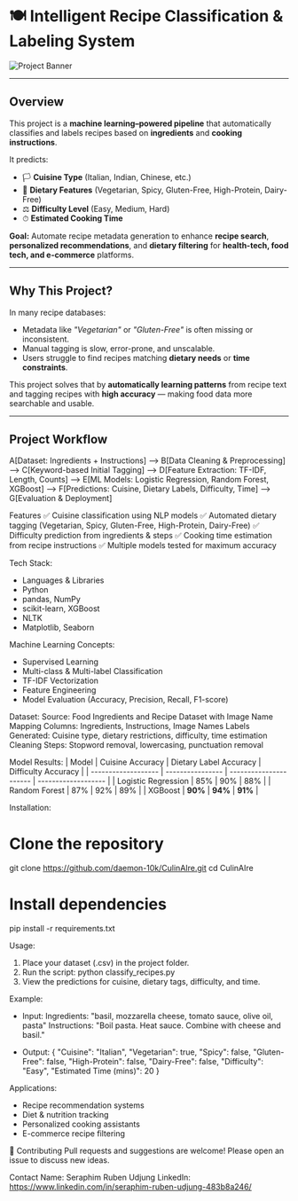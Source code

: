 # 🍽️ Intelligent Recipe Classification & Labeling System

![Project Banner](https://via.placeholder.com/1000x300?text=Recipe+Classification+System)

---

## Overview
This project is a **machine learning–powered pipeline** that automatically classifies and labels recipes based on **ingredients** and **cooking instructions**.

It predicts:
- 🏳 **Cuisine Type** (Italian, Indian, Chinese, etc.)
- 🥦 **Dietary Features** (Vegetarian, Spicy, Gluten-Free, High-Protein, Dairy-Free)
- ⚖ **Difficulty Level** (Easy, Medium, Hard)
- ⏱ **Estimated Cooking Time**

**Goal:** Automate recipe metadata generation to enhance **recipe search**, **personalized recommendations**, and **dietary filtering** for **health-tech, food tech, and e-commerce** platforms.

---

## Why This Project?
In many recipe databases:
- Metadata like *"Vegetarian"* or *"Gluten-Free"* is often missing or inconsistent.
- Manual tagging is slow, error-prone, and unscalable.
- Users struggle to find recipes matching **dietary needs** or **time constraints**.

This project solves that by **automatically learning patterns** from recipe text and tagging recipes with **high accuracy** — making food data more searchable and usable.

---

## Project Workflow

A[Dataset: Ingredients + Instructions] --> B[Data Cleaning & Preprocessing] --> C[Keyword-based Initial Tagging] --> D[Feature Extraction: TF-IDF, Length, Counts] --> E[ML Models: Logistic Regression, Random Forest, XGBoost] --> F[Predictions: Cuisine, Dietary Labels, Difficulty, Time] --> G[Evaluation & Deployment]

Features
✅ Cuisine classification using NLP models
✅ Automated dietary tagging (Vegetarian, Spicy, Gluten-Free, High-Protein, Dairy-Free)
✅ Difficulty prediction from ingredients & steps
✅ Cooking time estimation from recipe instructions
✅ Multiple models tested for maximum accuracy

Tech Stack:
- Languages & Libraries
- Python
- pandas, NumPy
- scikit-learn, XGBoost
- NLTK
- Matplotlib, Seaborn

Machine Learning Concepts:
- Supervised Learning
- Multi-class & Multi-label Classification
- TF-IDF Vectorization
- Feature Engineering
- Model Evaluation (Accuracy, Precision, Recall, F1-score)

Dataset:
Source: Food Ingredients and Recipe Dataset with Image Name Mapping
Columns: Ingredients, Instructions, Image Names
Labels Generated: Cuisine type, dietary restrictions, difficulty, time estimation
Cleaning Steps: Stopword removal, lowercasing, punctuation removal


Model Results:
| Model               | Cuisine Accuracy | Dietary Label Accuracy | Difficulty Accuracy |
| ------------------- | ---------------- | ---------------------- | ------------------- |
| Logistic Regression | 85%              | 90%                    | 88%                 |
| Random Forest       | 87%              | 92%                    | 89%                 |
| XGBoost             | **90%**          | **94%**                | **91%**             |

Installation:
# Clone the repository
git clone https://github.com/daemon-10k/CulinAIre.git
cd CulinAIre

# Install dependencies
pip install -r requirements.txt

Usage:
1. Place your dataset (.csv) in the project folder.
2. Run the script: python classify_recipes.py
3. View the predictions for cuisine, dietary tags, difficulty, and time.

Example:

- Input: Ingredients: "basil, mozzarella cheese, tomato sauce, olive oil, pasta"
Instructions: "Boil pasta. Heat sauce. Combine with cheese and basil."

- Output: {
  "Cuisine": "Italian",
  "Vegetarian": true,
  "Spicy": false,
  "Gluten-Free": false,
  "High-Protein": false,
  "Dairy-Free": false,
  "Difficulty": "Easy",
  "Estimated Time (mins)": 20
}

Applications:
- Recipe recommendation systems
- Diet & nutrition tracking
- Personalized cooking assistants
- E-commerce recipe filtering

🤝 Contributing
Pull requests and suggestions are welcome! Please open an issue to discuss new ideas.

Contact
Name: Seraphim Ruben Udjung
LinkedIn: https://www.linkedin.com/in/seraphim-ruben-udjung-483b8a246/
